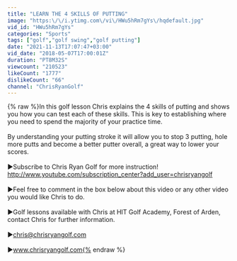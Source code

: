 ```yaml
---
title: "LEARN THE 4 SKILLS OF PUTTING"
image: "https:\/\/i.ytimg.com\/vi\/HWu5hRm7gYs\/hqdefault.jpg"
vid_id: "HWu5hRm7gYs"
categories: "Sports"
tags: ["golf","golf swing","golf putting"]
date: "2021-11-13T17:07:47+03:00"
vid_date: "2018-05-07T17:00:01Z"
duration: "PT8M32S"
viewcount: "210523"
likeCount: "1777"
dislikeCount: "66"
channel: "ChrisRyanGolf"
---
```

{% raw %}In this golf lesson Chris explains the 4 skills of putting and shows you how you can test each of these skills. This is key to establishing where you need to spend the majority of your practice time.<br /><br />By understanding your putting stroke it will allow you to stop 3 putting, hole more putts and become a better putter overall, a great way to lower your scores.<br /><br />►Subscribe to Chris Ryan Golf for more instruction!<br /><a rel="nofollow" target="blank" href="http://www.youtube.com/subscription_center?add_user=chrisryangolf">http://www.youtube.com/subscription_center?add_user=chrisryangolf</a><br /><br />►Feel free to comment in the box below about this video or any other video you would like Chris to do.<br /><br />►Golf lessons available with Chris at HIT Golf Academy, Forest of Arden, contact Chris for further information.<br /><br />►chris@chrisryangolf.com<br /><br />►www.chrisryangolf.com{% endraw %}
